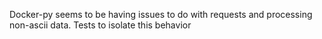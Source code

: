 Docker-py seems to be having issues to do with requests and processing non-ascii data. Tests to isolate this behavior